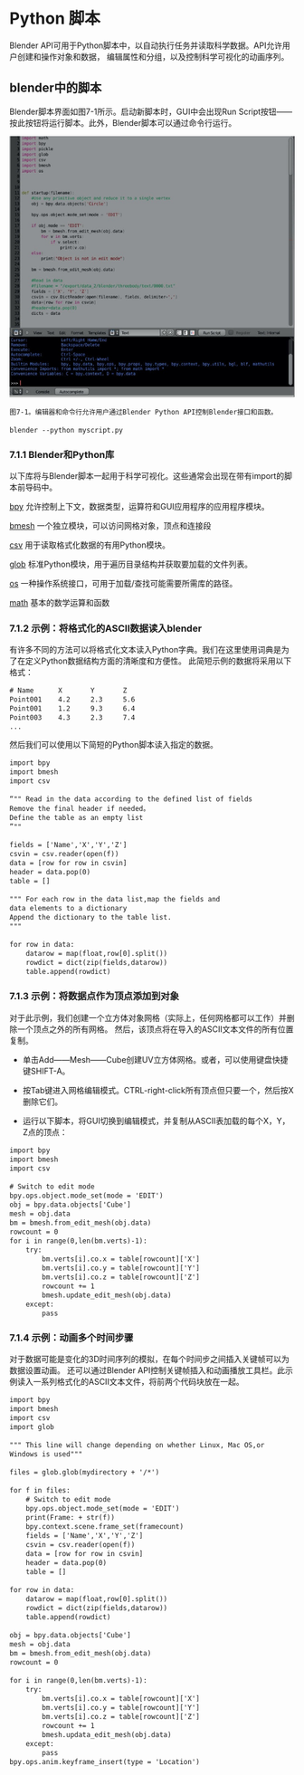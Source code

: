 # Python 脚本

Blender API可用于Python脚本中，以自动执行任务并读取科学数据。API允许用户创建和操作对象和数据，
编辑属性和分组，以及控制科学可视化的动画序列。

## blender中的脚本

Blender脚本界面如图7-1所示。启动新脚本时，GUI中会出现Run Script按钮——按此按钮将运行脚本。此外，Blender脚本可以通过命令行运行。

![](https://github.com/BlenderCN/blenderTutorial/blob/master/mDrivEngine/3DScientificVisualizationWithBelender/7-1.png?raw=true)

    图7-1。编辑器和命令行允许用户通过Blender Python API控制Blender接口和函数。

    blender --python myscript.py
        
### 7.1.1 Blender和Python库

以下库将与Blender脚本一起用于科学可视化。这些通常会出现在带有import的脚本前导码中。

[bpy]() 允许控制上下文，数据类型，运算符和GUI应用程序的应用程序模块。

[bmesh]() 一个独立模块，可以访问网格对象，顶点和连接段

[csv]() 用于读取格式化数据的有用Python模块。

[glob]() 标准Python模块，用于遍历目录结构并获取要加载的文件列表。

[os]() 一种操作系统接口，可用于加载/查找可能需要所需库的路径。

[math]() 基本的数学运算和函数

### 7.1.2 示例：将格式化的ASCII数据读入blender

有许多不同的方法可以将格式化文本读入Python字典。我们在这里使用词典是为了在定义Python数据结构方面的清晰度和方便性。
此简短示例的数据将采用以下格式：

    # Name      X       Y       Z
    Point001    4.2     2.3     5.6
    Point001    1.2     9.3     6.4
    Point003    4.3     2.3     7.4
    ...
    
然后我们可以使用以下简短的Python脚本读入指定的数据。

    import bpy
    import bmesh
    import csv
    
    “"" Read in the data according to the defined list of fields
    Remove the final header if needed。
    Define the table as an empty list
    ”""
    
    fields = ['Name','X','Y','Z']
    csvin = csv.reader(open(f))
    data = [row for row in csvin]
    header = data.pop(0)
    table = []
    
    """ For each row in the data list,map the fields and
    data elements to a dictionary
    Append the dictionary to the table list.
    """
    
    for row in data:
        datarow = map(float,row[0].split())
        rowdict = dict(zip(fields,datarow))
        table.append(rowdict)

### 7.1.3 示例：将数据点作为顶点添加到对象

对于此示例，我们创建一个立方体对象网格（实际上，任何网格都可以工作）并删除一个顶点之外的所有网格。
然后，该顶点将在导入的ASCII文本文件的所有位置复制。

*    单击Add——Mesh——Cube创建UV立方体网格。或者，可以使用键盘快捷键SHIFT-A。

*    按Tab键进入网格编辑模式。CTRL-right-click所有顶点但只要一个，然后按X删除它们。

*    运行以下脚本，将GUI切换到编辑模式，并复制从ASCII表加载的每个X，Y，Z点的顶点：

    import bpy
    import bmesh
    import csv
    
    # Switch to edit mode
    bpy.ops.object.mode_set(mode = 'EDIT')
    obj = bpy.data.objects['Cube']
    mesh = obj.data
    bm = bmesh.from_edit_mesh(obj.data)
    rowcount = 0
    for i in range(0,len(bm.verts)-1):
        try:
            bm.verts[i].co.x = table[rowcount]['X']
            bm.verts[i].co.y = table[rowcount]['Y']
            bm.verts[i].co.z = table[rowcount]['Z']
            rowcount += 1
            bmesh.update_edit_mesh(obj.data)
        except:
            pass
            
### 7.1.4 示例：动画多个时间步骤

对于数据可能是变化的3D时间序列的模拟，在每个时间步之间插入关键帧可以为数据设置动画。
还可以通过Blender API控制关键帧插入和动画播放工具栏。此示例读入一系列格式化的ASCII文本文件，将前两个代码块放在一起。

    import bpy
    import bmesh
    import csv
    import glob
    
    """ This line will change depending on whether Linux, Mac OS,or Windows is used"""
    
    files = glob.glob(mydirectory + '/*')
    
    for f in files:
        # Switch to edit mode
        bpy.ops.object.mode_set(mode = 'EDIT')
        print(Frame: + str(f))
        bpy.context.scene.frame_set(framecount)
        fields = ['Name','X','Y','Z']
        csvin = csv.reader(open(f))
        data = [row for row in csvin]
        header = data.pop(0)
        table = []
    
    for row in data:
        datarow = map(float,row[0].split())
        rowdict = dict(zip(fields,datarow))
        table.append(rowdict)
    
    obj = bpy.data.objects['Cube']
    mesh = obj.data
    bm = bmesh.from_edit_mesh(obj.data)
    rowcount = 0
    
    for i in range(0,len(bm.verts)-1):
        try:
            bm.verts[i].co.x = table[rowcount]['X']
            bm.verts[i].co.y = table[rowcount]['Y']
            bm.verts[i].co.z = table[rowcount]['Z']
            rowcount += 1
            bmesh.updata_edit_mesh(obj.data)
        except:
            pass
    bpy.ops.anim.keyframe_insert(type = 'Location')            

